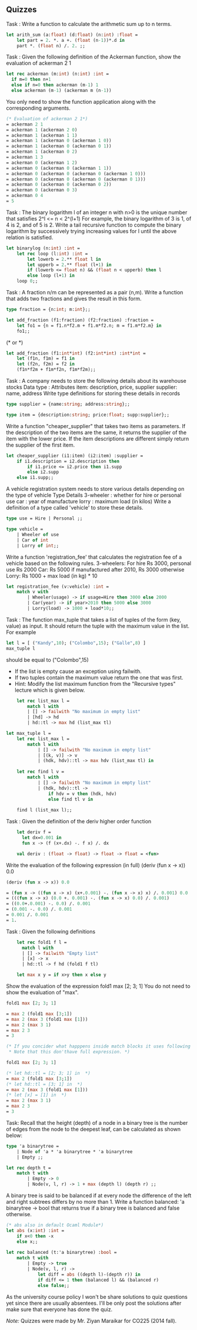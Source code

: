 **Quizzes**
-----
Task : Write a function to calculate the arithmetic sum up to n terms. 

```ocaml
let arith_sum (a:float) (d:float) (n:int) :float = 
	let part = 2. *. a +. (float (n-1))*.d in
	part *. (float n) /. 2. ;;
```
	
Task : Given the following definition of the Ackerman function, show the evaluation of ackerman 2 1
```ocaml
let rec ackerman (m:int) (n:int) :int =
  if m=0 then n+1
  else if n=0 then ackerman (m-1) 1
  else ackerman (m-1) (ackerman m (n-1))
```
You only need to show the function application along with the corresponding arguments.
```ocaml
(* Evaluation of ackerman 2 1*)
= ackerman 2 1
= ackerman 1 (ackerman 2 0)
= ackerman 1 (ackerman 1 1)
= ackerman 1 (ackerman 0 (ackerman 1 0))
= ackerman 1 (ackerman 0 (ackerman 0 1))
= ackerman 1 (ackerman 0 2)
= ackerman 1 3
= ackerman 0 (ackerman 1 2)
= ackerman 0 (ackerman 0 (ackerman 1 1))
= ackerman 0 (ackerman 0 (ackerman 0 (ackerman 1 0)))
= ackerman 0 (ackerman 0 (ackerman 0 (ackerman 0 1)))
= ackerman 0 (ackerman 0 (ackerman 0 2))
= ackerman 0 (ackerman 0 3)
= ackerman 0 4
= 5
```

Task : The binary logarithm l of an integer n with n>0 is the unique number that satisfies 2^l <= n < 2^(l+1)
For example, the binary logarithm of 3 is 1, of 4 is 2, and of 5 is 2. 
Write a tail recursive function to compute the binary logarithm by successively trying increasing values for l until the above relation is satisfied. 
```ocaml
let binarylog (n:int) :int =
	let rec loop (l:int) :int =
		let lowerb = 2.** float l in
		let upperb = 2.** float (l+1) in
		if (lowerb <= float n) && (float n < upperb) then l
		else loop (l+1) in 
	loop 0;;
```

Task : A fraction n/m can be represented as a pair (n,m). Write a function that adds two fractions and gives the result in this form.
```ocaml
type fraction = {n:int; m:int};;

let add_fraction (f1:fraction) (f2:fraction) :fraction = 
	let fo1 = {n = f1.n*f2.m + f1.m*f2.n; m = f1.m*f2.m} in
	fo1;;
```
(* or *)
```ocaml
let add_fraction (f1:int*int) (f2:int*int) :int*int = 
	let (f1n, f1m) = f1 in
	let (f2n, f2m) = f2 in
	(f1n*f2m + f1m*f2n, f1m*f2m);;
```

Task : A company needs to store the following details about its warehouse stocks
Data type 	: Attributes
item:  		description, price, supplier 
supplier:  	name, address
 Write type definitions for storing these details in records
 
```ocaml
type supplier = {name:string; address:string};;

type item = {description:string; price:float; supp:supplier};;
```
 
 Write a function "cheaper_supplier" that takes two items as parameters. 
 If the description of the two items are the same, it returns the supplier of the item with the lower price. 
 If the item descriptions are different simply return the supplier of the first item.
```ocaml
let cheaper_supplier (i1:item) (i2:item) :supplier =
	if i1.description = i2.description then 
		if i1.price <= i2.price then i1.supp
		else i2.supp
	else i1.supp;;
```

A vehicle registration system needs to store various details depending on the type of vehicle
Type 		Details
3-wheeler :	whether for hire or personal use
car 	:		year of manufacture
lorry 	:	maximum load (in kilos)
Write a definition of a type called 'vehicle' to store these details.
```ocaml
type use = Hire | Personal ;;

type vehicle = 
	| Wheeler of use
	| Car of int
	| Lorry of int;;
```
Write a function 'registration_fee' that calculates the registration fee of a vehicle based on the following rules.
3-wheelers: For hire Rs 3000, personal use Rs 2000
Car: Rs 5000 if manufactured after 2010, Rs 3000 otherwise
Lorry: Rs 1000 + max load (in kg) * 10
```ocaml
let registration_fee (v:vehicle) :int = 
	match v with 
		| Wheeler(usage) -> if usage=Hire then 3000 else 2000
		| Car(year) -> if year>2010 then 5000 else 3000
		| Lorry(load) -> 1000 + load*10;;
```

Task : The function max_tuple that takes a list of tuples of the form (key, value) as input. 
It should return the tuple with the maximum value in the list.
For example
```ocaml
let l = [ ("Kandy",10); ("Colombo",15); ("Galle",8) ]
max_tuple l 
```
should be equal to ("Colombo",15)

 * If the list is empty cause an exception using failwith.
 * If two tuples contain the maximum value return the one that was first.
 * Hint: Modify the list maximum function from the "Recursive types" lecture which is given below.
```ocaml
	let rec list_max l =
		match l with
		| [] -> failwith "No maximum in empty list" 
		| [hd] -> hd
		| hd::tl -> max hd (list_max tl)
```
```ocaml
let max_tuple l = 
	let rec list_max l =
		match l with
			| [] -> failwith "No maximum in empty list" 
			| [(k, v)] -> v
			| (hdk, hdv)::tl -> max hdv (list_max tl) in
		
	let rec find l v = 
		match l with
			| [] -> failwith "No maximum in empty list" 
			| (hdk, hdv)::tl -> 
				if hdv = v then (hdk, hdv) 
				else find tl v in
			
	find l (list_max l);;
```

Task : Given the definition of the deriv higher order function

```ocaml
	let deriv f =
	  let dx=0.001 in
	  fun x -> (f (x+.dx) -. f x) /. dx

	val deriv : (float -> float) -> float -> float = <fun> 
```
Write the evaluation of the following expression (in full)
 (deriv (fun x -> x)) 0.0
```ocaml
(deriv (fun x -> x)) 0.0

= (fun x -> ((fun x -> x) (x+.0.001) -. (fun x -> x) x) /. 0.001) 0.0
= (((fun x -> x) (0.0 +. 0.001) -. (fun x -> x) 0.0) /. 0.001)
= ((0.0+.0.001) -. 0.0) /. 0.001
= (0.001 -. 0.0) /. 0.001
= 0.001 /. 0.001
= 1.
```

Task : Given the following definitions

```ocaml
	let rec fold1 f l =
	  match l with
	  | [] -> failwith "Empty list"
	  | [x] -> x
	  | hd::tl -> f hd (fold1 f tl)

	let max x y = if x>y then x else y
```
Show the evaluation of the expression
fold1 max [2; 3; 1]
You do not need to show the evaluation of "max".
```ocaml
fold1 max [2; 3; 1]

= max 2 (fold1 max [3;1])
= max 2 (max 3 (fold1 max [1]))
= max 2 (max 3 1)
= max 2 3
= 3

(* If you concider what happpens inside match blocks it uses following matches.
 * Note that this don'thave full expression. *)

fold1 max [2; 3; 1]

(* let hd::tl = [2; 3; 1] in  *)
= max 2 (fold1 max [3;1])
(* let hd::tl = [3; 1] in  *)
= max 2 (max 3 (fold1 max [1]))
(* let [x] = [1] in  *)
= max 2 (max 3 1)
= max 2 3
= 3
```

Task: Recall that the height (depth) of a node in a binary tree is the number of edges from the node to the deepest leaf, can be calculated as shown below:
```ocaml
type 'a binarytree = 
	| Node of 'a * 'a binarytree * 'a binarytree
	| Empty ;;
```
```ocaml
let rec depth t =
	match t with
		| Empty -> 0
		| Node(v, l, r) -> 1 + max (depth l) (depth r) ;;
```

A binary tree is said to be balanced if at every node the difference of the left and right subtrees differs by no more than 1. Write a function balanced: 'a binarytree -> bool that returns true if a binary tree is balanced and false otherwise.

```ocaml
(* abs also in default Ocaml Module*)
let abs (x:int) :int = 
	if x<0 then -x
	else x;;
		
let rec balanced (t:'a binarytree) :bool = 
	match t with
		| Empty -> true
		| Node(v, l, r) -> 
			let diff = abs ((depth l)-(depth r)) in 
			if diff <= 1 then (balanced l) && (balanced r)
			else false;;
```

As the university course policy I won't be share solutions to quiz questions yet since there are usually absentees.
I'll be only post the solutions after make sure that everyone has done the quiz.

*Note:*
Quizzes were made by Mr. Ziyan Maraikar for CO225 (2014 fall).
